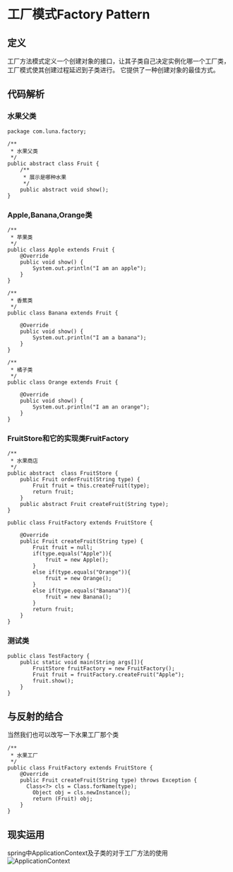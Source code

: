 # 工厂模式Factory Pattern
## 定义
 工厂方法模式定义一个创建对象的接口，让其子类自己决定实例化哪一个工厂类，工厂模式使其创建过程延迟到子类进行。
 它提供了一种创建对象的最佳方式。
## 代码解析
### 水果父类
```
package com.luna.factory;

/**
 * 水果父类
 */
public abstract class Fruit {
    /**
     * 展示是哪种水果 
     */
    public abstract void show();
}

```
### Apple,Banana,Orange类
```
/**
 * 苹果类
 */
public class Apple extends Fruit {
    @Override
    public void show() {
        System.out.println("I am an apple");
    }
}

```

```
/**
 * 香蕉类
 */
public class Banana extends Fruit {

    @Override
    public void show() {
        System.out.println("I am a banana");
    }
}

```

```
/**
 * 橘子类
 */
public class Orange extends Fruit {

    @Override
    public void show() {
        System.out.println("I am an orange");
    }
}
```
### FruitStore和它的实现类FruitFactory
```
/**
 * 水果商店
 */
public abstract  class FruitStore {
    public Fruit orderFruit(String type) {
        Fruit fruit = this.createFruit(type);
        return fruit;
    }
    public abstract Fruit createFruit(String type);
}

```

```
public class FruitFactory extends FruitStore {

    @Override
    public Fruit createFruit(String type) {
        Fruit fruit = null;
        if(type.equals("Apple")){
            fruit = new Apple();
        }
        else if(type.equals("Orange")){
            fruit = new Orange();
        }
        else if(type.equals("Banana")){
            fruit = new Banana();
        }
        return fruit;
    }
}
```
### 测试类
```
public class TestFactory {
    public static void main(String args[]){
        FruitStore fruitFactory = new FruitFactory();
        Fruit fruit = fruitFactory.createFruit("Apple");
        fruit.show();
    }
}
```
## 与反射的结合
当然我们也可以改写一下水果工厂那个类
```
/**
 * 水果工厂
 */
public class FruitFactory extends FruitStore {
    @Override
    public Fruit createFruit(String type) throws Exception {
      Class<?> cls = Class.forName(type);
        Object obj = cls.newInstance();
        return (Fruit) obj;
    }
}
```
## 现实运用
spring中ApplicationContext及子类的对于工厂方法的使用
![ApplicationContext]("https://raw.githubusercontent.com/mikuluna/Design-patterns/master/01-Creational%20Patterns/Factory%20Pattern/img/gongchang.png")
